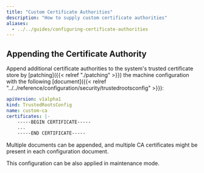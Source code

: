 ```yaml
---
title: "Custom Certificate Authorities"
description: "How to supply custom certificate authorities"
aliases:
  - ../../guides/configuring-certificate-authorities
---
```


## Appending the Certificate Authority

Append additional certificate authorities to the system's trusted certificate store by [patching]({{< relref "./patching" >}}) the machine configuration with the following
[document]({{< relref "../../reference/configuration/security/trustedrootsconfig" >}}):

```yaml
apiVersion: v1alpha1
kind: TrustedRootsConfig
name: custom-ca
certificates: |-
    -----BEGIN CERTIFICATE-----
    ...
    -----END CERTIFICATE-----
```

Multiple documents can be appended, and multiple CA certificates might be present in each configuration document.

This configuration can be also applied in maintenance mode.
